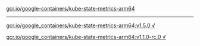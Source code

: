 [gcr.io/google-containers/kube-state-metrics-arm64](https://hub.docker.com/r/sqeven/kube-state-metrics-arm64/tags/) 

----
[gcr.io/google_containers/kube-state-metrics-arm64:v1.5.0 √](https://hub.docker.com/r/sqeven/kube-state-metrics-arm64/tags/)

[gcr.io/google_containers/kube-state-metrics-arm64:v1.1.0-rc.0 √](https://hub.docker.com/r/sqeven/kube-state-metrics-arm64/tags/)

